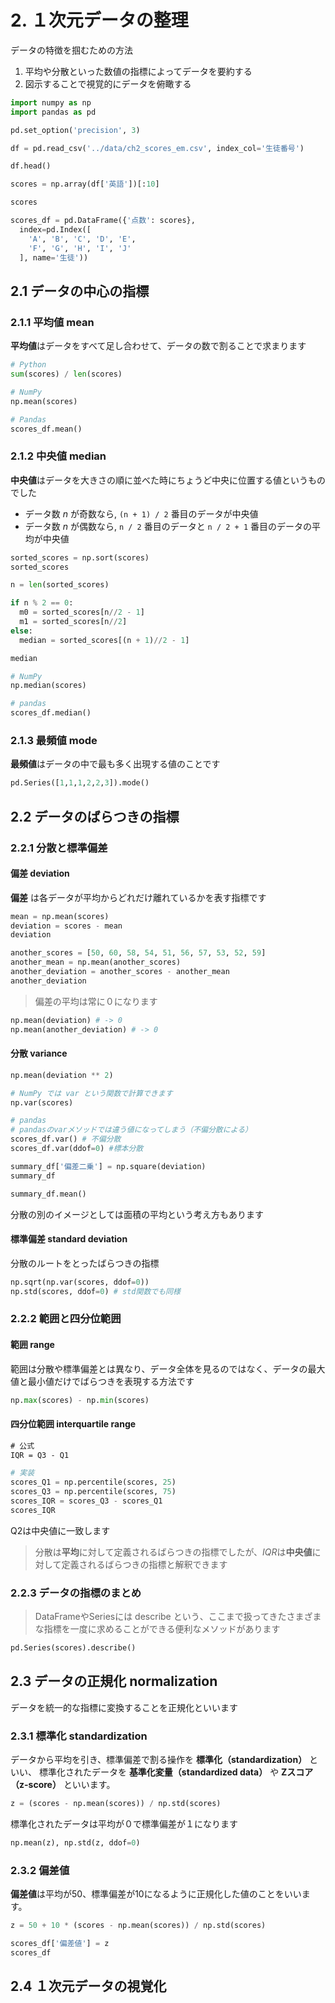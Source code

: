 # 2. １次元データの整理

データの特徴を掴むための方法
1. 平均や分散といった数値の指標によってデータを要約する
2. 図示することで視覚的にデータを俯瞰する

```python
import numpy as np
import pandas as pd

pd.set_option('precision', 3)

df = pd.read_csv('../data/ch2_scores_em.csv', index_col='生徒番号')

df.head()
```

```python
scores = np.array(df['英語'])[:10]

scores
```

```python
scores_df = pd.DataFrame({'点数': scores}, 
  index=pd.Index([
    'A', 'B', 'C', 'D', 'E',
    'F', 'G', 'H', 'I', 'J'
  ], name='生徒'))
```

## 2.1 データの中心の指標
### 2.1.1 平均値 mean
**平均値**はデータをすべて足し合わせて、データの数で割ることで求まります

```python
# Python
sum(scores) / len(scores)

# NumPy
np.mean(scores)

# Pandas
scores_df.mean()
```

### 2.1.2 中央値 median
**中央値**はデータを大きさの順に並べた時にちょうど中央に位置する値というものでした

- データ数 *n* が奇数なら, `(n + 1) / 2` 番目のデータが中央値
- データ数 *n* が偶数なら, `n / 2` 番目のデータと `n / 2 + 1` 番目のデータの平均が中央値

```python
sorted_scores = np.sort(scores)
sorted_scores

n = len(sorted_scores)

if n % 2 == 0:
  m0 = sorted_scores[n//2 - 1]
  m1 = sorted_scores[n//2]
else:
  median = sorted_scores[(n + 1)//2 - 1]

median
```

```python
# NumPy
np.median(scores)

# pandas
scores_df.median()
```

### 2.1.3 最頻値 mode
**最頻値**はデータの中で最も多く出現する値のことです

```python
pd.Series([1,1,1,2,2,3]).mode()
```

## 2.2 データのばらつきの指標
### 2.2.1 分散と標準偏差
#### 偏差 deviation
**偏差** は各データが平均からどれだけ離れているかを表す指標です

```python
mean = np.mean(scores)
deviation = scores - mean
deviation
```

```python
another_scores = [50, 60, 58, 54, 51, 56, 57, 53, 52, 59]
another_mean = np.mean(another_scores)
another_deviation = another_scores - another_mean
another_deviation
```

> 偏差の平均は常に０になります

```python
np.mean(deviation) # -> 0
np.mean(another_deviation) # -> 0
```

#### 分散 variance

```python
np.mean(deviation ** 2)

# NumPy では var という関数で計算できます
np.var(scores)

# pandas
# pandasのvarメソッドでは違う値になってしまう（不偏分散による）
scores_df.var() # 不偏分散
scores_df.var(ddof=0) #標本分散
```

```python
summary_df['偏差二乗'] = np.square(deviation)
summary_df

summary_df.mean()
```

分散の別のイメージとしては面積の平均という考え方もあります

#### 標準偏差 standard deviation
分散のルートをとったばらつきの指標

```python
np.sqrt(np.var(scores, ddof=0))
np.std(scores, ddof=0) # std関数でも同様
```

### 2.2.2 範囲と四分位範囲
#### 範囲 range
範囲は分散や標準偏差とは異なり、データ全体を見るのではなく、データの最大値と最小値だけでばらつきを表現する方法です

```python
np.max(scores) - np.min(scores)
```

#### 四分位範囲 interquartile range

```latex
# 公式
IQR = Q3 - Q1
```

```python
# 実装
scores_Q1 = np.percentile(scores, 25)
scores_Q3 = np.percentile(scores, 75)
scores_IQR = scores_Q3 - scores_Q1
scores_IQR
```
Q2は中央値に一致します

> 分散は**平均**に対して定義されるばらつきの指標でしたが、*IQR*は**中央値**に対して定義されるばらつきの指標と解釈できます

### 2.2.3 データの指標のまとめ
> DataFrameやSeriesには describe という、ここまで扱ってきたさまざまな指標を一度に求めることができる便利なメソッドがあります

```python
pd.Series(scores).describe()
```

## 2.3 データの正規化 normalization
データを統一的な指標に変換することを正規化といいます

### 2.3.1 標準化 standardization
データから平均を引き、標準偏差で割る操作を **標準化（standardization）** といい、
標準化されたデータを **基準化変量（standardized data）** や **Zスコア（z-score）** といいます。

```python
z = (scores - np.mean(scores)) / np.std(scores)
```

標準化されたデータは平均が０で標準偏差が１になります

```python
np.mean(z), np.std(z, ddof=0)
```

### 2.3.2 偏差値
**偏差値**は平均が50、標準偏差が10になるように正規化した値のことをいいます。

```python
z = 50 + 10 * (scores - np.mean(scores)) / np.std(scores)
```

```python
scores_df['偏差値'] = z
scores_df
```

## 2.4 １次元データの視覚化
